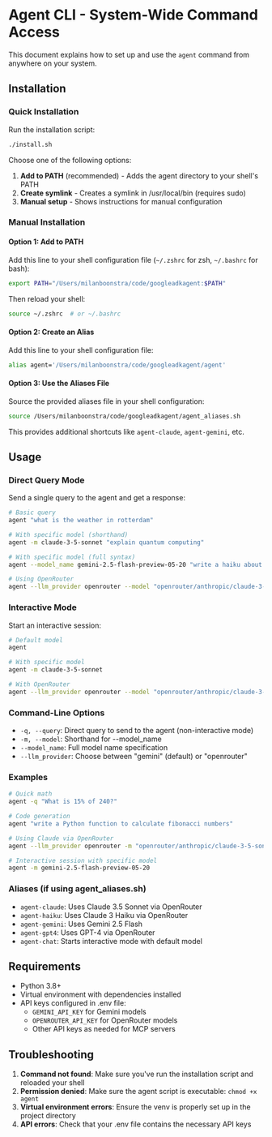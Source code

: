 # Agent CLI - System-Wide Command Access

This document explains how to set up and use the `agent` command from anywhere on your system.

## Installation

### Quick Installation

Run the installation script:

```bash
./install.sh
```

Choose one of the following options:
1. **Add to PATH** (recommended) - Adds the agent directory to your shell's PATH
2. **Create symlink** - Creates a symlink in /usr/local/bin (requires sudo)
3. **Manual setup** - Shows instructions for manual configuration

### Manual Installation

#### Option 1: Add to PATH

Add this line to your shell configuration file (`~/.zshrc` for zsh, `~/.bashrc` for bash):

```bash
export PATH="/Users/milanboonstra/code/googleadkagent:$PATH"
```

Then reload your shell:
```bash
source ~/.zshrc  # or ~/.bashrc
```

#### Option 2: Create an Alias

Add this line to your shell configuration file:

```bash
alias agent='/Users/milanboonstra/code/googleadkagent/agent'
```

#### Option 3: Use the Aliases File

Source the provided aliases file in your shell configuration:

```bash
source /Users/milanboonstra/code/googleadkagent/agent_aliases.sh
```

This provides additional shortcuts like `agent-claude`, `agent-gemini`, etc.

## Usage

### Direct Query Mode

Send a single query to the agent and get a response:

```bash
# Basic query
agent "what is the weather in rotterdam"

# With specific model (shorthand)
agent -m claude-3-5-sonnet "explain quantum computing"

# With specific model (full syntax)
agent --model_name gemini-2.5-flash-preview-05-20 "write a haiku about coding"

# Using OpenRouter
agent --llm_provider openrouter --model "openrouter/anthropic/claude-3-haiku" "hello world"
```

### Interactive Mode

Start an interactive session:

```bash
# Default model
agent

# With specific model
agent -m claude-3-5-sonnet

# With OpenRouter
agent --llm_provider openrouter --model "openrouter/anthropic/claude-3-haiku"
```

### Command-Line Options

- `-q, --query`: Direct query to send to the agent (non-interactive mode)
- `-m, --model`: Shorthand for --model_name
- `--model_name`: Full model name specification
- `--llm_provider`: Choose between "gemini" (default) or "openrouter"

### Examples

```bash
# Quick math
agent -q "What is 15% of 240?"

# Code generation
agent "write a Python function to calculate fibonacci numbers"

# Using Claude via OpenRouter
agent --llm_provider openrouter -m "openrouter/anthropic/claude-3-5-sonnet" "explain Docker in simple terms"

# Interactive session with specific model
agent -m gemini-2.5-flash-preview-05-20
```

### Aliases (if using agent_aliases.sh)

- `agent-claude`: Uses Claude 3.5 Sonnet via OpenRouter
- `agent-haiku`: Uses Claude 3 Haiku via OpenRouter  
- `agent-gemini`: Uses Gemini 2.5 Flash
- `agent-gpt4`: Uses GPT-4 via OpenRouter
- `agent-chat`: Starts interactive mode with default model

## Requirements

- Python 3.8+
- Virtual environment with dependencies installed
- API keys configured in .env file:
  - `GEMINI_API_KEY` for Gemini models
  - `OPENROUTER_API_KEY` for OpenRouter models
  - Other API keys as needed for MCP servers

## Troubleshooting

1. **Command not found**: Make sure you've run the installation script and reloaded your shell
2. **Permission denied**: Make sure the agent script is executable: `chmod +x agent`
3. **Virtual environment errors**: Ensure the venv is properly set up in the project directory
4. **API errors**: Check that your .env file contains the necessary API keys